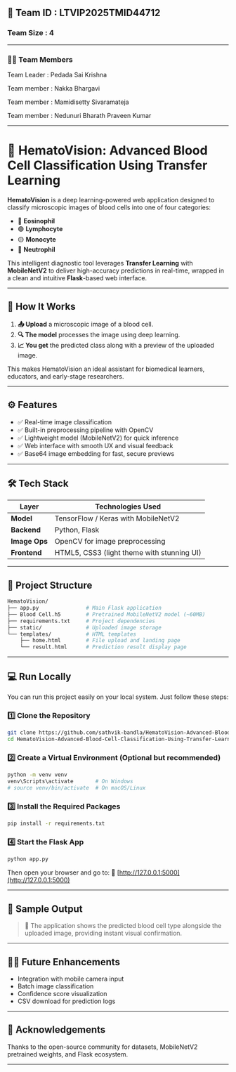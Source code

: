 
## 🧠 Team ID : LTVIP2025TMID44712

### Team Size : 4
---
### 👨‍💻 Team Members
Team Leader : Pedada Sai Krishna

Team member : Nakka Bhargavi

Team member : Mamidisetty Sivaramateja

Team member : Nedunuri Bharath Praveen Kumar

---
# 🧬 HematoVision: Advanced Blood Cell Classification Using Transfer Learning

**HematoVision** is a deep learning-powered web application designed to classify microscopic images of blood cells into one of four categories:

* 🔴 **Eosinophil**
* 🟢 **Lymphocyte**
* 🟡 **Monocyte**
* 🔵 **Neutrophil**

This intelligent diagnostic tool leverages **Transfer Learning** with **MobileNetV2** to deliver high-accuracy predictions in real-time, wrapped in a clean and intuitive **Flask**-based web interface.

---

## 🚀 How It Works

1. **📤 Upload** a microscopic image of a blood cell.
2. **🔍 The model** processes the image using deep learning.
3. **📈 You get** the predicted class along with a preview of the uploaded image.

This makes HematoVision an ideal assistant for biomedical learners, educators, and early-stage researchers.

---

## ⚙️ Features

* ✅ Real-time image classification
* ✅ Built-in preprocessing pipeline with OpenCV
* ✅ Lightweight model (MobileNetV2) for quick inference
* ✅ Web interface with smooth UX and visual feedback
* ✅ Base64 image embedding for fast, secure previews

---

## 🛠️ Tech Stack

| Layer         | Technologies Used                          |
| ------------- | ------------------------------------------ |
| **Model**     | TensorFlow / Keras with MobileNetV2        |
| **Backend**   | Python, Flask                              |
| **Image Ops** | OpenCV for image preprocessing             |
| **Frontend**  | HTML5, CSS3 (light theme with stunning UI) |

---

## 📁 Project Structure

```bash
HematoVision/
├── app.py               # Main Flask application
├── Blood Cell.h5        # Pretrained MobileNetV2 model (~60MB)
├── requirements.txt     # Project dependencies
├── static/              # Uploaded image storage
└── templates/           # HTML templates
    ├── home.html        # File upload and landing page
    └── result.html      # Prediction result display page
```

---

## 💻 Run Locally

You can run this project easily on your local system. Just follow these steps:

### 1️⃣ Clone the Repository

```bash
git clone https://github.com/sathvik-bandla/HematoVision-Advanced-Blood-Cell-Classification-Using-Transfer-Learning.git
cd HematoVision-Advanced-Blood-Cell-Classification-Using-Transfer-Learning
```

### 2️⃣ Create a Virtual Environment (Optional but recommended)

```bash
python -m venv venv
venv\Scripts\activate       # On Windows
# source venv/bin/activate  # On macOS/Linux
```

### 3️⃣ Install the Required Packages

```bash
pip install -r requirements.txt
```

### 4️⃣ Start the Flask App

```bash
python app.py
```

Then open your browser and go to:
🔗 [http://127.0.0.1:5000](http://127.0.0.1:5000)

---

## 📸 Sample Output

> 🧠 The application shows the predicted blood cell type alongside the uploaded image, providing instant visual confirmation.

---

## 👨‍🔬 Future Enhancements

* Integration with mobile camera input
* Batch image classification
* Confidence score visualization
* CSV download for prediction logs

---

## 🙌 Acknowledgements

Thanks to the open-source community for datasets, MobileNetV2 pretrained weights, and Flask ecosystem.

---

